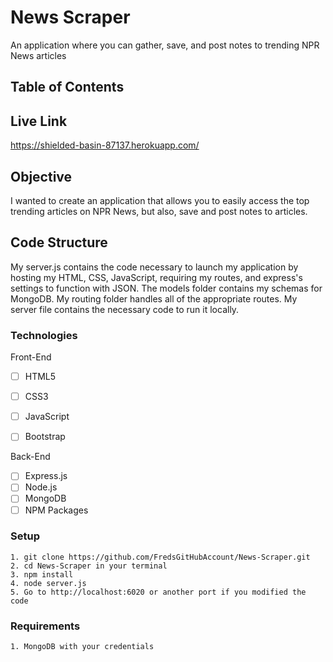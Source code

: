 # News Scraper
An application where you can gather, save, and post notes to trending NPR News articles

## Table of Contents 

## Live Link
https://shielded-basin-87137.herokuapp.com/

## Objective 

I wanted to create an application that allows you to easily access the top trending articles on NPR News, but also, save and post notes to articles.

## Code Structure

My server.js contains the code necessary to launch my application by hosting my HTML, CSS, JavaScript, requiring my routes, and express's settings to function with JSON.  The models folder contains my schemas for MongoDB.  My routing folder handles all of the appropriate routes.  My server file contains the necessary code to run it locally.

### Technologies
Front-End
- [ ] HTML5
- [ ] CSS3
- [ ] JavaScript
- [ ] Bootstrap


Back-End
- [ ] Express.js
- [ ] Node.js
- [ ] MongoDB
- [ ] NPM Packages

### Setup 
```
1. git clone https://github.com/FredsGitHubAccount/News-Scraper.git
2. cd News-Scraper in your terminal
3. npm install
4. node server.js
5. Go to http://localhost:6020 or another port if you modified the code

```
### Requirements
```
1. MongoDB with your credentials

```

